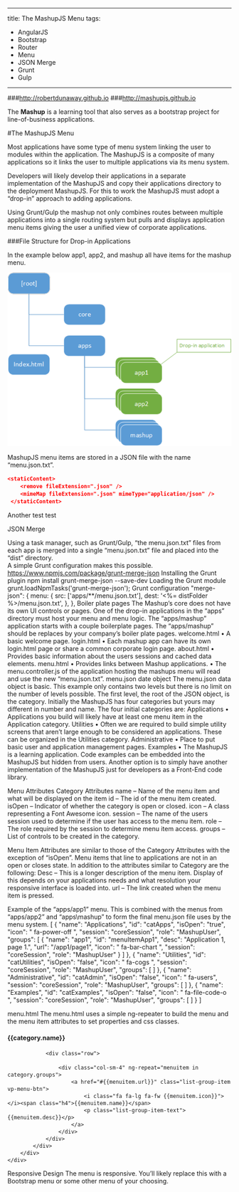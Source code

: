 
---
title: The MashupJS Menu
tags: 
- AngularJS
- Bootstrap
- Router
- Menu
- JSON Merge
- Grunt
- Gulp

---

###http://robertdunaway.github.io
###http://mashupjs.github.io

The **Mashup** is a learning tool that also serves as a bootstrap project for line-of-business applications.

#The MashupJS Menu

Most applications have some type of menu system linking the user to modules within the application.  The MashupJS is a composite of many applications so it links the user to multiple applications via its menu system.

Developers will likely develop their applications in a separate implementation of the MashupJS and copy their applications directory to the deployment MashupJS.  For this to work the MashupJS must adopt a “drop-in” approach to adding applications.

Using Grunt/Gulp the mashup not only combines routes between multiple applications into a single routing system but pulls and displays application menu items giving the user a unified view of corporate applications.

###File Structure for Drop-in Applications

In the example below app1, app2, and mashup all have items for the mashup menu.


![enter image description here](https://github.com/MashupJS/MashupJS/blob/master/docs/mashupCore/config/drop-in%20structure.png?raw=true)

MashupJS menu items are stored in a JSON file with the name “menu.json.txt”.

``` JSON
<staticContent>
    <remove fileExtension=".json" />
    <mimeMap fileExtension=".json" mimeType="application/json" />
 </staticContent>
```  

Another test
test

JSON Merge

Using a task manager, such as Grunt/Gulp, “the menu.json.txt” files from each app is merged into a single “menu.json.txt” file and placed into the “dist” directory.  
A simple Grunt configuration makes this possible.
https://www.npmjs.com/package/grunt-merge-json
Installing the Grunt plugin
npm install grunt-merge-json --save-dev
Loading the Grunt module
grunt.loadNpmTasks('grunt-merge-json');
Grunt configuration
"merge-json": {
    menu: {
	src: ['apps/**/menu.json.txt'],
	dest: '<%= distFolder %>/menu.json.txt',
    },
},
Boiler plate pages
The Mashup’s core does not have its own UI controls or pages.  One of the drop-in applications in the “apps” directory must host your menu and menu logic.  The “apps/mashup” application starts with a couple boilerplate pages.
The “apps/mashup” should be replaces by your company’s boiler plate pages.
welcome.html
•	A basic welcome page.
login.html
•	Each mashup app can have its own login.html page or share a common corporate login page.
about.html
•	Provides basic information about the users sessions and cached data elements.
menu.html
•	Provides links between Mashup applications.
•	The menu.controller.js of the application hosting the mashups menu will read and use the new “menu.json.txt”.
menu.json date object
The menu.json data object is basic.  This example only contains two levels but there is no limit on the number of levels possible.
The first level, the root of the JSON object, is the category.  Initially the MashupJS has four categories but yours may different in number and name.
The four initial categories are:
Applications
•	Applications you build will likely have at least one menu item in the Application category.
Utilities
•	Often we are required to build simple utility screens that aren’t large enough to be considered an applications.  These can be organized in the Utilities category.
Administrative
•	Place to put basic user and application management pages.
Examples
•	The MashupJS is a learning application.  Code examples can be embedded into the MashupJS but hidden from users.  Another option is to simply have another implementation of the MashupJS just for developers as a Front-End code library.

Menu Attributes
Category Attributes
name – Name of the menu item and what will be displayed on the item
id – The id of the menu item created.
isOpen – Indicator of whether the category is open or closed.
icon – A class representing a Font Awesome icon.
session – The name of the users session used to determine if the user has access to the menu item.
role – The role required by the session to determine menu item access.
groups – List of controls to be created in the category.

Menu Item Attributes are similar to those of the Category Attributes with the exception of “isOpen”.  Menu items that line to applications are not in an open or closes state.
In addition to the attributes similar to Category are the following:
Desc – This is a longer description of the menu item.  Display of this depends on your applications needs and what resolution your responsive interface is loaded into.
url – The link created when the menu item is pressed.


Example of the “apps/app1” menu.  This is combined with the menus from “apps/app2” and “apps\mashup” to form the final menu.json file uses by the menu system.
 [
    {
        "name": "Applications",
        "id": "catApps",
        "isOpen": "true",
        "icon": " fa-power-off ",
        "session": "coreSession",
        "role": "MashupUser",
        "groups": [
            {
                "name": "app1",
                "id": "menuItemApp1",
                "desc": "Application 1, page 1.",
                "url": "/app1/page1",
                "icon": " fa-bar-chart ",
                "session": "coreSession",
                "role": "MashupUser"
            }
        ]
    },
    {
        "name": "Utilities",
        "id": "catUtilities",
        "isOpen": "false",
        "icon": " fa-cogs ",
        "session": "coreSession",
        "role": "MashupUser",
        "groups": [ ]
    },
    {
        "name": "Administrative",
        "id": "catAdmin",
        "isOpen": "false",
        "icon": " fa-users",
        "session": "coreSession",
        "role": "MashupUser",
        "groups": [ ]
    },
    {
        "name": "Examples",
        "id": "catExamples",
        "isOpen": "false",
        "icon": " fa-file-code-o ",
        "session": "coreSession",
        "role": "MashupUser",
        "groups": [ ]
    }
]

menu.html
The menu.html uses a simple ng-repeater to build the menu and the menu item attributes to set properties and css classes.
<div class="panel-group" id="dynamicMenu">
    <div class="panel panel-default" ng-repeat="category in menuJson">
        <div class="panel-heading">
            <h4 class="panel-title">
                <a data-toggle="collapse" data-parent="#dynamicMenu" data-target="#collapse{{category.name}}">
                    <i class="fa fa-lg fa-fw {{category.icon}}"></i> {{category.name}}
                </a>
            </h4>
        </div>
        <div id="collapse{{category.name}}" class="panel-collapse collapse" ng-class="{ 'in': $first }">
            <div class="panel-body" ng-click="close()">

                <div class="row">

                    <div class="col-sm-4" ng-repeat="menuitem in category.groups">
                        <a href="#{{menuitem.url}}" class="list-group-item vp-menu-btn">
                            <i class="fa fa-lg fa-fw {{menuitem.icon}}"></i><span class="h4">{{menuitem.name}}</span>
                            <p class="list-group-item-text">{{menuitem.desc}}</p>
                        </a>
                    </div>
                </div>
            </div>
        </div>
    </div>
</div>

Responsive Design
The menu is responsive.  You’ll likely replace this with a Bootstrap menu or some other menu of your choosing.
